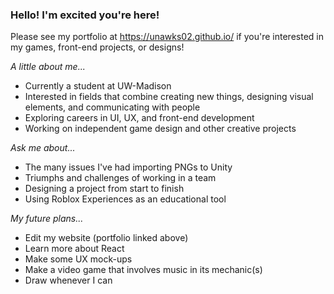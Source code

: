 ### Hello! I'm excited you're here!

Please see my portfolio at https://unawks02.github.io/ if you're interested in my games, front-end projects, or designs!

*A little about me...*
- Currently a student at UW-Madison
- Interested in fields that combine creating new things, designing visual elements, and communicating with people
- Exploring careers in UI, UX, and front-end development
- Working on independent game design and other creative projects

*Ask me about...*
- The many issues I've had importing PNGs to Unity
- Triumphs and challenges of working in a team
- Designing a project from start to finish
- Using Roblox Experiences as an educational tool

*My future plans...*
- Edit my website (portfolio linked above)
- Learn more about React
- Make some UX mock-ups
- Make a video game that involves music in its mechanic(s)
- Draw whenever I can


<!--
**unawks02/unawks02** is a ✨ _special_ ✨ repository because its `README.md` (this file) appears on your GitHub profile.

Here are some ideas to get you started:

- 🔭 I’m currently working on ...
- 🌱 I’m currently learning ...
- 👯 I’m looking to collaborate on ...
- 🤔 I’m looking for help with ...
- 💬 Ask me about ...
- 📫 How to reach me: ...
- 😄 Pronouns: ...
- ⚡ Fun fact: ...
-->
